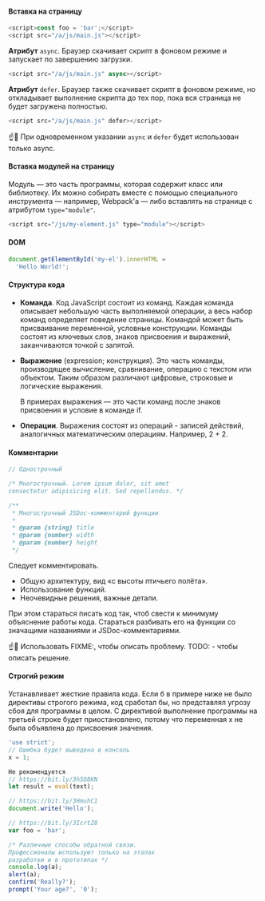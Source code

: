 #### Вставка на страницу

```js
<script>const foo = 'bar';</script>
<script src="/a/js/main.js"></script>
```

**Атрибут** `async`. Браузер скачивает скрипт в фоновом режиме и запускает по завершению загрузки.

```js
<script src="/a/js/main.js" async></script>
```

**Атрибут** `defer`. Браузер также скачивает скрипт в фоновом режиме, но откладывает выполнение скрипта до тех пор, пока вся страница не будет загружена полностью.

```js
<script src="/a/js/main.js" defer></script>
```

☝️🧐 При одновременном указании `async` и `defer` будет использован только async.

#### Вставка модулей на страницу

Модуль — это часть программы, которая содержит класс или библиотеку. Их можно собирать вместе с помощью специального инструмента — например, Webpack'а — либо вставлять на странице с атрибутом `type="module"`.

```js
<script src="/js/my-element.js" type="module"></script>
```

#### DOM

```js
document.getElementById('my-el').innerHTML =
  'Hello World!';
```

#### Структура кода

- **Команда**. Код JavaScript состоит из команд. Каждая команда описывает небольшую часть выполняемой операции, а весь набор команд определяет поведение страницы. Командой может быть присваивание переменной, условные конструкции. Команды состоят из ключевых слов, знаков присвоения и выражений, заканчиваются точкой с запятой.
- **Выражение** (expression; конструкция). Это часть команды, производящее вычисление, сравнивание, операцию с текстом или объектом. Таким образом различают цифровые, строковые и логические выражения.

  В примерах выражения — это части команд после знаков присвоения и условие в команде if.
- **Операции**. Выражения состоят из операций - записей действий, аналогичных математическим операциям. Например, 2 + 2.

#### Комментарии

```js
// Однострочный

/* Многострочный. Lorem ipsum dolor, sit amet
consectetur adipisicing elit. Sed repellendus. */

/**
 * Многострочный JSDoc-комментарий функции
 *
 * @param {string} title
 * @param {number} width
 * @param {number} height
 */
```

Следует комментировать.

- Общую архитектуру, вид «с высоты птичьего полёта».
- Использование функций.
- Неочевидные решения, важные детали.

При этом стараться писать код так, чтоб свести к минимуму объяснение работы кода. Стараться разбивать его на функции со значащими названиями и JSDoc-комментариями.

☝️🧐 Использовать FIXME:, чтобы описать проблему. TODO: - чтобы описать решение.

#### Строгий режим

Устанавливает жесткие правила кода. Если б в примере ниже не было директивы строгого режима, код сработал бы, но представлял угрозу сбоя для программы в целом. С директивой выполнение программы на третьей строке будет приостановлено, потому что переменная x не была объявлена до присвоения значения.

```js
'use strict';
// Ошибка будет выведена в консоль
x = 1;

Не рекомендуется
// https://bit.ly/3h5O8KN
let result = eval(text);

// https://bit.ly/3HmuhC1
document.write('Hello');

// https://bit.ly/3IcrtZ8
var foo = 'bar';

/* Различные способы обратной связи.
Профессионалы используют только на этапах
разработки и в прототипах */
console.log(a);
alert(a);
confirm('Really?');
prompt('Your age?', '0');
```
